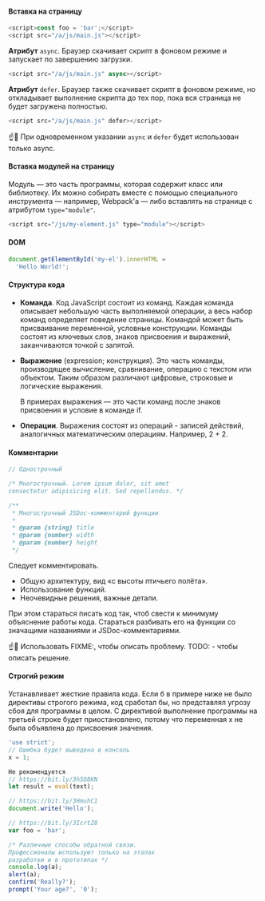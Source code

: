 #### Вставка на страницу

```js
<script>const foo = 'bar';</script>
<script src="/a/js/main.js"></script>
```

**Атрибут** `async`. Браузер скачивает скрипт в фоновом режиме и запускает по завершению загрузки.

```js
<script src="/a/js/main.js" async></script>
```

**Атрибут** `defer`. Браузер также скачивает скрипт в фоновом режиме, но откладывает выполнение скрипта до тех пор, пока вся страница не будет загружена полностью.

```js
<script src="/a/js/main.js" defer></script>
```

☝️🧐 При одновременном указании `async` и `defer` будет использован только async.

#### Вставка модулей на страницу

Модуль — это часть программы, которая содержит класс или библиотеку. Их можно собирать вместе с помощью специального инструмента — например, Webpack'а — либо вставлять на странице с атрибутом `type="module"`.

```js
<script src="/js/my-element.js" type="module"></script>
```

#### DOM

```js
document.getElementById('my-el').innerHTML =
  'Hello World!';
```

#### Структура кода

- **Команда**. Код JavaScript состоит из команд. Каждая команда описывает небольшую часть выполняемой операции, а весь набор команд определяет поведение страницы. Командой может быть присваивание переменной, условные конструкции. Команды состоят из ключевых слов, знаков присвоения и выражений, заканчиваются точкой с запятой.
- **Выражение** (expression; конструкция). Это часть команды, производящее вычисление, сравнивание, операцию с текстом или объектом. Таким образом различают цифровые, строковые и логические выражения.

  В примерах выражения — это части команд после знаков присвоения и условие в команде if.
- **Операции**. Выражения состоят из операций - записей действий, аналогичных математическим операциям. Например, 2 + 2.

#### Комментарии

```js
// Однострочный

/* Многострочный. Lorem ipsum dolor, sit amet
consectetur adipisicing elit. Sed repellendus. */

/**
 * Многострочный JSDoc-комментарий функции
 *
 * @param {string} title
 * @param {number} width
 * @param {number} height
 */
```

Следует комментировать.

- Общую архитектуру, вид «с высоты птичьего полёта».
- Использование функций.
- Неочевидные решения, важные детали.

При этом стараться писать код так, чтоб свести к минимуму объяснение работы кода. Стараться разбивать его на функции со значащими названиями и JSDoc-комментариями.

☝️🧐 Использовать FIXME:, чтобы описать проблему. TODO: - чтобы описать решение.

#### Строгий режим

Устанавливает жесткие правила кода. Если б в примере ниже не было директивы строгого режима, код сработал бы, но представлял угрозу сбоя для программы в целом. С директивой выполнение программы на третьей строке будет приостановлено, потому что переменная x не была объявлена до присвоения значения.

```js
'use strict';
// Ошибка будет выведена в консоль
x = 1;

Не рекомендуется
// https://bit.ly/3h5O8KN
let result = eval(text);

// https://bit.ly/3HmuhC1
document.write('Hello');

// https://bit.ly/3IcrtZ8
var foo = 'bar';

/* Различные способы обратной связи.
Профессионалы используют только на этапах
разработки и в прототипах */
console.log(a);
alert(a);
confirm('Really?');
prompt('Your age?', '0');
```
